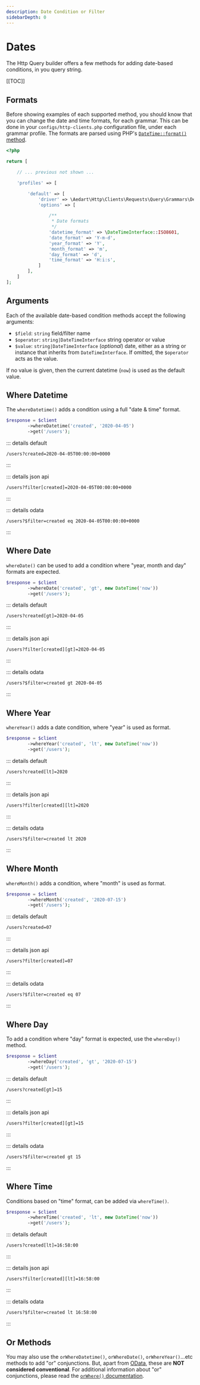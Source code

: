 ```yaml
---
description: Date Condition or Filter
sidebarDepth: 0
---
```


# Dates

The Http Query builder offers a few methods for adding date-based conditions, in you query string.

[[TOC]]

## Formats

Before showing examples of each supported method, you should know that you can change the date and time formats, for each grammar.
This can be done in your `configs/http-clients.php` configuration file, under each grammar profile.
The formats are parsed using PHP's [`DateTime::format()` method](https://www.php.net/manual/en/datetime.format.php).

```php
<?php

return [

    // ... previous not shown ...

    'profiles' => [

        'default' => [
            'driver' => \Aedart\Http\Clients\Requests\Query\Grammars\DefaultGrammar::class,
            'options' => [

                /**
                 * Date formats
                 */
                'datetime_format' => \DateTimeInterface::ISO8601,
                'date_format' => 'Y-m-d',
                'year_format' => 'Y',
                'month_format' => 'm',
                'day_format' => 'd',
                'time_format' => 'H:i:s',
            ]
        ],
    ]
];
```

## Arguments

Each of the available date-based condition methods accept the following arguments:

- `$field`: `string` field/filter name
- `$operator`: `string|DateTimeInterface` string operator or value
- `$value`: `string|DateTimeInterface` (_optional_) date, either as a string or instance that inherits from `DateTimeInterface`. If omitted, the `$operator` acts as the value.

If no value is given, then the current datetime (`now`) is used as the default value.

## Where Datetime

The `whereDatetime()` adds a condition using a full "date & time" format.

```php
$response = $client
        ->whereDatetime('created', '2020-04-05')
        ->get('/users');
```

::: details default
```http
/users?created=2020-04-05T00:00:00+0000
```
:::

::: details json api
```http
/users?filter[created]=2020-04-05T00:00:00+0000
```
:::
 
::: details odata
```http
/users?$filter=created eq 2020-04-05T00:00:00+0000
```
:::


## Where Date

`whereDate()` can be used to add a condition where "year, month and day" formats are expected.

```php
$response = $client
        ->whereDate('created', 'gt', new DateTime('now'))
        ->get('/users');
```
 
::: details default
```http
/users?created[gt]=2020-04-05
```
:::

::: details json api
```http
/users?filter[created][gt]=2020-04-05
```
:::
 
::: details odata
```http
/users?$filter=created gt 2020-04-05
```
:::


## Where Year

`whereYear()` adds a date condition, where "year" is used as format. 

```php
$response = $client
        ->whereYear('created', 'lt', new DateTime('now'))
        ->get('/users');
```

::: details default
```http
/users?created[lt]=2020
```
:::

::: details json api
```http
/users?filter[created][lt]=2020
```
:::
 
::: details odata
```http
/users?$filter=created lt 2020
```
:::

## Where Month

`whereMonth()` adds a condition, where "month" is used as format.

```php
$response = $client
        ->whereMonth('created', '2020-07-15')
        ->get('/users');
```

::: details default
```http
/users?created=07
```
:::

::: details json api
```http
/users?filter[created]=07
```
:::
 
::: details odata
```http
/users?$filter=created eq 07
```
:::

## Where Day

To add a condition where "day" format is expected, use the `whereDay()` method.

```php
$response = $client
        ->whereDay('created', 'gt', '2020-07-15')
        ->get('/users');
```

::: details default
```http
/users?created[gt]=15
```
:::

::: details json api
```http
/users?filter[created][gt]=15
```
:::
 
::: details odata
```http
/users?$filter=created gt 15
```
:::

## Where Time

Conditions based on "time" format, can be added via `whereTime()`. 

```php
$response = $client
        ->whereTime('created', 'lt', new DateTime('now'))
        ->get('/users');
```

::: details default
```http
/users?created[lt]=16:58:00
```
:::

::: details json api
```http
/users?filter[created][lt]=16:58:00
```
:::
 
::: details odata
```http
/users?$filter=created lt 16:58:00
```
:::


## Or Methods

You may also use the `orWhereDatetime()`, `orWhereDate()`, `orWhereYear()`...etc methods to add "or" conjunctions.
But, apart from [OData](https://www.odata.org/getting-started/basic-tutorial/#queryData), these are **NOT considered conventional**.
For additional information about "or" conjunctions, please read the [`orWhere()` documentation](./where.md#or-where).

